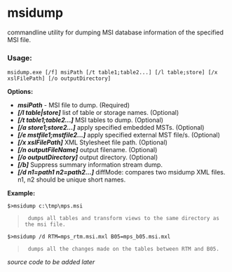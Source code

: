 # msidump
commandline utility for dumping MSI database information of the specified MSI file.

### Usage:
` msidump.exe [/f] msiPath [/t table1;table2...] [/l table;store] [/x xslFilePath] [/o outputDirectory] `

**Options:**

- ***msiPath*** - MSI file to dump. (Required)
- ***[/l table|store]***       list of table or storage names. (Optional) 
- ***[/t table1;table2...]***     MSI tables to dump. (Optional) 
- ***[/a store1;store2...]***     apply specified embedded MSTs. (Optional) 
- ***[/e mstfile1;mstfile2...]***  apply specified external MST file/s. (Optional) 
- ***[/x xslFilePath]***         XML Stylesheet file path. (Optional) 
- ***[/n outputFileName]***    output filename. (Optional) 
- ***[/o outputDirectory]***     output directory. (Optional) 
- ***[/b]***                     Suppress summary information stream dump. 
- ***[/d n1=path1 n2=path2...]*** diffMode: compares two msidump XML files. n1, n2 should be unique short names. 


**Example:**

`$>msidump c:\tmp\mps.msi `
>      dumps all tables and transform views to the same directory as the msi file.
`$>msidump /d RTM=mps_rtm.msi.mxl B05=mps_b05.msi.mxl `
>      dumps all the changes made on the tables between RTM and B05.

*source code to be added later*

